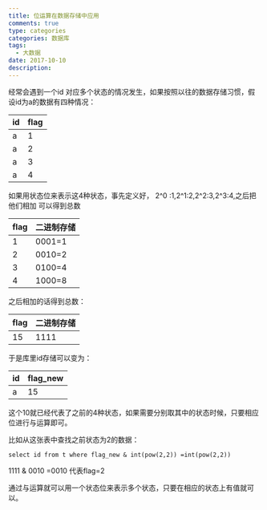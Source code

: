 ```yaml
---
title: 位运算在数据存储中应用
comments: true
type: categories
categories: 数据库
tags:
  - 大数据
date: 2017-10-10
description:
---
```




经常会遇到一个id 对应多个状态的情况发生，如果按照以往的数据存储习惯，假设id为a的数据有四种情况：



| id   | flag |
| ---- | ---- |
| a    | 1    |
| a    | 2    |
| a    | 3    |
| a    | 4    |



如果用状态位来表示这4种状态，事先定义好， 2^0 :1,2^1:2,2^2:3,2^3:4,之后把他们相加  可以得到总数



| flag | 二进制存储  |
| ---- | ------ |
| 1    | 0001=1 |
| 2    | 0010=2 |
| 3    | 0100=4 |
| 4    | 1000=8 |



之后相加的话得到总数：

| flag | 二进制存储 |
| ---- | ----- |
| 15   | 1111  |



于是库里id存储可以变为：

| id   | flag_new |
| ---- | -------- |
| a    | 15       |



这个10就已经代表了之前的4种状态，如果需要分别取其中的状态时候，只要相应位进行与运算即可。

比如从这张表中查找之前状态为2的数据：

`select id from t where flag_new & int(pow(2,2)) =int(pow(2,2))`

1111 & 0010 =0010   代表flag=2



通过与运算就可以用一个状态位来表示多个状态，只要在相应的状态上有值就可以。
